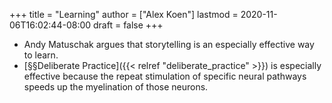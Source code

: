 +++
title = "Learning"
author = ["Alex Koen"]
lastmod = 2020-11-06T16:02:44-08:00
draft = false
+++

-   Andy Matuschak argues that storytelling is an especially effective way to learn.
-   [§§Deliberate Practice]({{< relref "deliberate_practice" >}}) is especially effective because the repeat stimulation of specific neural pathways speeds up the myelination of those neurons.
